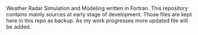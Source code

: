 # 
Weather Radar Simulation and Modeling written in  Fortran.
This repository contains mainly sources at early stage of development.
Those files are kept here in this repo as backup.
As my work progresses more updated file will be added.
